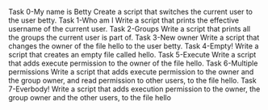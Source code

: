 Task 0-My name is Betty Create a script that switches the current user to the user betty.
Task 1-Who am I Write a script that prints the effective username of the current user.
Task 2-Groups Write a script that prints all the groups the current user is part of.
Task 3-New owner Write a script that changes the owner of the file hello to the user betty.
Task 4-Empty! Write a script that creates an empty file called hello.
Task 5-Execute Write a script that adds execute permission to the owner of the file hello.
Task 6-Multiple permissions Write a script that adds execute permission to the owner and the group owner, and read permission to other users, to the file hello.
Task 7-Everbody! Write a script that adds execution permission to the owner, the group owner and the other users, to the file hello
